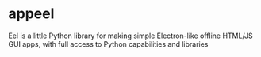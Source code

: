 # appeel
Eel is a little Python library for making simple Electron-like offline HTML/JS GUI apps, with full access to Python capabilities and libraries

